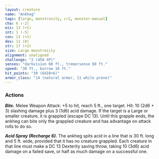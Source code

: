 ```yaml
---
layout: creature
name: "Ankheg"
tags: [large, monstrosity, cr2, monster-manual]
cha: 6 (-2)
wis: 13 (+1)
int: 1 (-5)
con: 13 (+1)
dex: 11 (0)
str: 17 (+3)
size: Large monstrosity
alignment: unaligned
challenge: "2 (450 XP)"
senses: "darkvision 60 ft., tremorsense 60 ft."
speed: "30 ft., burrow 10 ft."
hit_points: "39 (6d10+6)"
armor_class: "14 (natural armor, 11 while prone)"
---
```


### Actions

***Bite.*** Melee Weapon Attack: +5 to hit, reach 5 ft., one target. Hit: 10 (2d6 + 3) slashing damage plus 3 (1d6) acid damage. If the target is a Large or smaller creature, it is grappled (escape DC 13). Until this grapple ends, the ankheg can bite only the grappled creature and has advantage on attack rolls to do so.

***Acid Spray (Recharge 6).*** The ankheg spits acid in a line that is 30 ft. long and 5 ft. wide, provided that it has no creature grappled. Each creature in that line must make a DC 13 Dexterity saving throw, taking 10 (3d6) acid damage on a failed save, or half as much damage on a successful one.